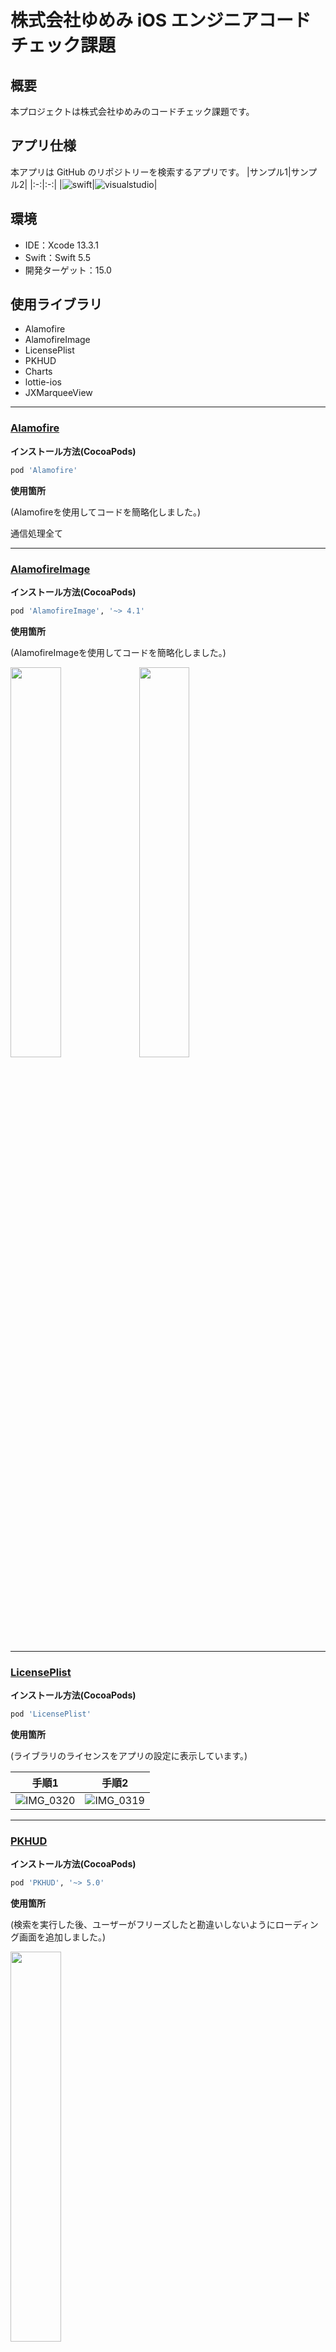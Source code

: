 # 株式会社ゆめみ iOS エンジニアコードチェック課題

## 概要

本プロジェクトは株式会社ゆめみのコードチェック課題です。

## アプリ仕様

本アプリは GitHub のリポジトリーを検索するアプリです。
|サンプル1|サンプル2|
|:-:|:-:|
|![swift](README_Images/swift.gif)|![visualstudio](README_Images/visualstudio.gif)|

## 環境

- IDE：Xcode 13.3.1
- Swift：Swift 5.5
- 開発ターゲット：15.0

## 使用ライブラリ
- Alamofire
- AlamofireImage
- LicensePlist
- PKHUD
- Charts
- lottie-ios
- JXMarqueeView

---

### **[Alamofire](https://github.com/Alamofire/Alamofire)**

**インストール方法(CocoaPods)**
```ruby
pod 'Alamofire'
```

**使用箇所**

(Alamofireを使用してコードを簡略化しました。)

通信処理全て

---
### **[AlamofireImage](https://github.com/Alamofire/AlamofireImage)**

**インストール方法(CocoaPods)**

```ruby
pod 'AlamofireImage', '~> 4.1'
```

**使用箇所**

(AlamofireImageを使用してコードを簡略化しました。)

<img width="40%" src="https://user-images.githubusercontent.com/84154073/169513820-c40adbd2-f166-49d5-8048-d5ac4432247d.jpg">

<img width="40%" src="https://user-images.githubusercontent.com/84154073/169513831-2dd2d215-b74c-483c-9521-49490951720d.jpg">

---
### **[LicensePlist](https://github.com/mono0926/LicensePlist)**

**インストール方法(CocoaPods)**
```ruby
pod 'LicensePlist'
```

**使用箇所**

(ライブラリのライセンスをアプリの設定に表示しています。)

|手順1|手順2|
|:-:|:-:|
|![IMG_0320](https://user-images.githubusercontent.com/84154073/169511058-444929c8-1acb-4a14-97b9-fad4ab9ff522.jpg)|![IMG_0319](https://user-images.githubusercontent.com/84154073/169511064-f7d50004-5feb-4ef6-8b16-a77d325c0e4c.jpg)|

---
### **[PKHUD](https://github.com/pkluz/PKHUD)**

**インストール方法(CocoaPods)**
```ruby
pod 'PKHUD', '~> 5.0'
```

**使用箇所**

(検索を実行した後、ユーザーがフリーズしたと勘違いしないようにローディング画面を追加しました。)

<img width="40%" src="https://user-images.githubusercontent.com/84154073/169511118-15976f95-339d-49c9-af81-aca5b9387807.gif">

---
### **[Charts](https://github.com/danielgindi/Charts)**

インストール方法(CocoaPods)
```ruby
pod 'Charts'
```

**使用箇所**

(リポジトリの使用言語のグラフが表示されます。)

<img width="40%" src="https://user-images.githubusercontent.com/84154073/169510269-f2fa6d36-c802-4144-933e-c6fd62b4e5c4.gif">

---
### **[lottie-ios](https://github.com/airbnb/lottie-ios)**

**インストール方法(CocoaPods)**
```ruby
pod 'lottie-ios'
```

**使用箇所**

(リポジトリ格納庫が空の場合、アニメーションを表示します。)

<img width="50%" src="https://user-images.githubusercontent.com/84154073/169574766-37a287a2-be57-4bb6-8579-71c92374262c.gif">

---
### **[JXMarqueeView](https://github.com/pujiaxin33/JXMarqueeView)**

**インストール方法(CocoaPods)**
```ruby
pod 'JXMarqueeView'
```

**使用箇所**

(Viewの幅よりbioが長い場合、流れる文字になります。)

<img width="60%" src="https://user-images.githubusercontent.com/84154073/169508516-ddeadaa5-f76a-4046-a334-fd42e3e80351.gif">

---
## 課題をやるにあたっての問題点

https://api.github.com/search/repositories?q=Swift

こちらのAPIのWatcher数が正常に取得できていないと思われます。(2022/05/20)

必ずスター数と同じ結果が返却されます。


間違った数値を表示する事によってUXが損なわれると考えた為、

動作に「Watcher数」が含まれていましたが除外しました。

---

## 課題に対する自己評価

||難易度|課題|評価|
|:-:|:-:|:-:|:-:|
|<td bgcolor="#362B2E"><font color="#EC9D9E">初級|ソースコードの可読性の向上|5/5|
|<td bgcolor="#362B2E"><font color="#EC9D9E">初級|ソースコードの安全性の向上|5/5|
|<td bgcolor="#362B2E"><font color="#EC9D9E">初級|バグを修正|5/5|
|<td bgcolor="#362B2E"><font color="#EC9D9E">初級|Fat VC の回避|4/5|
|<td bgcolor="#3A382F"><font color="#D8B967">中級|プログラム構造をリファクタリング|2/5|
|<td bgcolor="#3A382F"><font color="#D8B967">中級|アーキテクチャを適用|3/5|
|<td bgcolor="#3A382F"><font color="#D8B967">中級|テストを追加|2/5|
|<td bgcolor="#293625"><font color="#ACDE5E">ボーナス|UI をブラッシュアップ|5/5|
|<td bgcolor="#293625"><font color="#ACDE5E">ボーナス|新機能を追加|5/5|

---

## アピールポイント(機能紹介)

### UXの向上系

**インターネット接続の確認**
|オンライン|オフライン|
|:-:|:-:|
|![online](README_Images/online.gif)|![offline](README_Images/offline.gif)|

**入力の有無**
|有|無|
|:-:|:-:|
|![online](README_Images/online.gif)|![not-entered](README_Images/not-entered.gif)|

**検索結果の有無**
|有|無|
|:-:|:-:|
|![online](README_Images/online.gif)|![not-found](README_Images/not-found.gif)|

**通信失敗(レートリミットの場合)**
|成功|失敗|
|:-:|:-:|
|![online](README_Images/online.gif)|![rate-limit](README_Images/rate-limit.gif)|

**自動更新**

一番下までスクロールすると自動で更新されます。

<img width="40%" src="README_Images/auto-reload.gif">

**ワンタップアクセス**
|アカウントにアクセス|リポジトリにアクセス|
|:-:|:-:|
|![show-account](README_Images/show-account.gif)|![show-repositry](README_Images/show-repositry.gif)|

**多言語対応**
|英語|日本語|
|:-:|:-:|
|![not-entered](README_Images/not-entered.gif)|![japanese](README_Images/japanese.gif)|

**入力の中断**

<img width="40%" src="README_Images/cancel.gif">

**インジゲーター**

「読み込み中である」という事をユーザーに伝える

<img width="40%" src="README_Images/indicator.gif">

**空の場合のアニメーション表示**

「今は表示するものがないよ」という事をユーザーに伝える

<img width="40%" src="README_Images/animation.gif">

---

### UIのブラッシュアップ系

**言語ラベル**



<img width="40%" src="README_Images/languageLabel.png">

**流れる文字**

<img width="60%" src="https://user-images.githubusercontent.com/84154073/169508516-ddeadaa5-f76a-4046-a334-fd42e3e80351.gif">

**背景色に言語カラーのグラデーションを使用**

<img width="40%" src="README_Images/gradation.png">

**言語の使用割合をグラフで表示**

<img width="40%" src="https://user-images.githubusercontent.com/84154073/169510269-f2fa6d36-c802-4144-933e-c6fd62b4e5c4.gif">

---

## 改善点

**テストについての知識不足**

いままでテストを書くことがなかったので書き方がわからなかった。

自分なりに調べて書いてみたが正しく書けているのかも分からない。

**アーキテクチャについての知識不足**

自分なりにMVVMで書いたつもりだが、なんちゃってMVVMになっている可能性がある

**リファクタリング不足の可能性**

正直、どこまで細かく分けるべきか分からなかった

分けると引数が多くなりそうな箇所は読みにくくなる可能性があると思ったので、
複数の関数に分けずにまとめているがこの判断が合っているのか分からない

